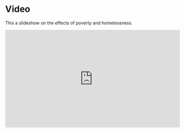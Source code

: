 # Video

This a slideshow on the effects of poverty and homelessness.

<iframe width="560" height="315" src="https://www.youtube.com/embed/lNG8PaEQnNY?si=T-U3SA7P8ydB6972" title="YouTube video player" frameborder="0" allow="accelerometer; autoplay; clipboard-write; encrypted-media; gyroscope; picture-in-picture; web-share" referrerpolicy="strict-origin-when-cross-origin" allowfullscreen></iframe>